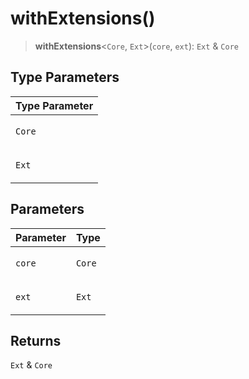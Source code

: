 # withExtensions()

> **withExtensions**\<`Core`, `Ext`\>(`core`, `ext`): `Ext` & `Core`

## Type Parameters

<table>
<thead>
<tr>
<th>Type Parameter</th>
</tr>
</thead>
<tbody>
<tr>
<td>

`Core`

</td>
</tr>
<tr>
<td>

`Ext`

</td>
</tr>
</tbody>
</table>

## Parameters

<table>
<thead>
<tr>
<th>Parameter</th>
<th>Type</th>
</tr>
</thead>
<tbody>
<tr>
<td>

`core`

</td>
<td>

`Core`

</td>
</tr>
<tr>
<td>

`ext`

</td>
<td>

`Ext`

</td>
</tr>
</tbody>
</table>

## Returns

`Ext` & `Core`
